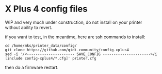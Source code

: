 # X Plus 4 config files

WIP and very much under construction, do not install on your printer without ability to revert.

if you want to test, in the meantime, here are ssh commands to install:
```
cd /home/mks/printer_data/config/
git clone https://github.com/qidi-community/config-xplus4
sed -i '/<---------------------- SAVE_CONFIG ---------------------->/i [include config-xplus4/*.cfg]' printer.cfg
```
then do a firmware restart.
